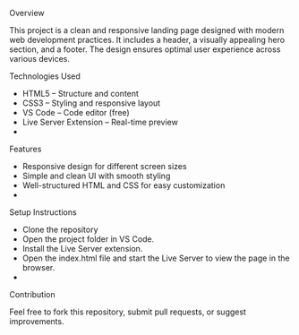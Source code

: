 Overview

This project is a clean and responsive landing page designed with modern web development practices. It includes a header, a visually appealing hero section, and a footer. The design ensures optimal user experience across various devices.

Technologies Used
- HTML5 – Structure and content
- CSS3 – Styling and responsive layout
- VS Code – Code editor (free)
- Live Server Extension – Real-time preview
- 
Features
- Responsive design for different screen sizes
- Simple and clean UI with smooth styling
- Well-structured HTML and CSS for easy customization
- 
Setup Instructions
- Clone the repository
- Open the project folder in VS Code.
- Install the Live Server extension.
- Open the index.html file and start the Live Server to view the page in the browser.
- 
Contribution

Feel free to fork this repository, submit pull requests, or suggest improvements.


